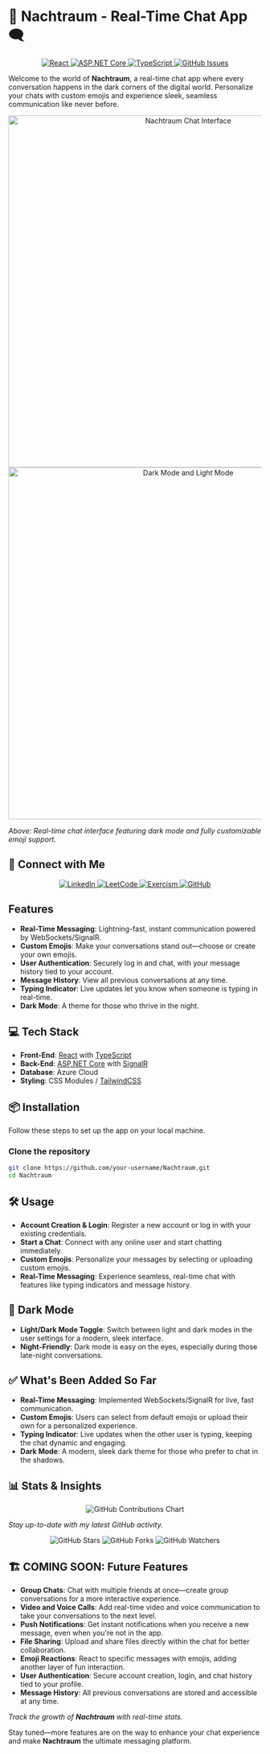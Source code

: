 # 🌙 Nachtraum - Real-Time Chat App 🗨️ 

<p align="center">
<!--   <a href="LICENSE">
    <img src="https://img.shields.io/badge/License-MIT-blueviolet?style=for-the-badge&logo=law&logoColor=white" alt="MIT License">
  </a>  adding later-->
  <a href="https://reactjs.org/">
    <img src="https://img.shields.io/badge/Frontend-React-61DAFB?style=for-the-badge&logo=react&logoColor=white" alt="React">
  </a>
  <a href="https://dotnet.microsoft.com/apps/aspnet">
    <img src="https://img.shields.io/badge/Backend-ASP.NET%20Core-5C2D91?style=for-the-badge&logo=dotnet&logoColor=white" alt="ASP.NET Core">
  </a>
  <a href="https://www.typescriptlang.org/">
    <img src="https://img.shields.io/badge/Code-TypeScript-007ACC?style=for-the-badge&logo=typescript&logoColor=white" alt="TypeScript">
  </a>
  <a href="https://github.com/ailynux/Nachtraum/issues">
    <img src="https://img.shields.io/github/issues/ailynux/Nachtraum?style=for-the-badge&logo=github&logoColor=white" alt="GitHub Issues">
  </a>
</p>

Welcome to the world of **Nachtraum**, a real-time chat app where every conversation happens in the dark corners of the digital world. Personalize your chats with custom emojis and experience sleek, seamless communication like never before.

<p align="center">
  <img src="https://github.com/user-attachments/assets/072828cd-aac9-4241-8228-8c27c123c0c2" alt="Nachtraum Chat Interface" width="700" />
  <img src="https://github.com/user-attachments/assets/ced45217-707d-4505-a5da-c768191cd0c6" alt="Dark Mode and Light Mode" width="700" />
</p>

*Above: Real-time chat interface featuring dark mode and fully customizable emoji support.*

## 🌟 Connect with Me

<p align="center">
  <a href="https://www.linkedin.com/in/ailyndiaz01">
    <img src="https://img.shields.io/badge/LinkedIn-Connect-blue?style=for-the-badge&logo=linkedin" alt="LinkedIn">
  </a>
  <a href="https://leetcode.com/ailynux">
    <img src="https://img.shields.io/badge/LeetCode-Profile-orange?style=for-the-badge&logo=leetcode" alt="LeetCode">
  </a>
  <a href="https://exercism.org/profiles/ailynux">
    <img src="https://img.shields.io/badge/Exercism-Profile-purple?style=for-the-badge&logo=exercism" alt="Exercism">
  </a>
  <a href="https://github.com/ailynux">
    <img src="https://img.shields.io/badge/GitHub-ailynux-lightgrey?style=for-the-badge&logo=github" alt="GitHub">
  </a>
</p>

## Features

- **Real-Time Messaging**: Lightning-fast, instant communication powered by WebSockets/SignalR.
- **Custom Emojis**: Make your conversations stand out—choose or create your own emojis.
- **User Authentication**: Securely log in and chat, with your message history tied to your account.
- **Message History**: View all previous conversations at any time.
- **Typing Indicator**: Live updates let you know when someone is typing in real-time.
- **Dark Mode**: A theme for those who thrive in the night.

## 💻 Tech Stack

- **Front-End**: [React](https://reactjs.org/) with [TypeScript](https://www.typescriptlang.org/)
- **Back-End**: [ASP.NET Core](https://dotnet.microsoft.com/apps/aspnet) with [SignalR](https://dotnet.microsoft.com/apps/aspnet/signalr)
- **Database**: Azure Cloud
- **Styling**: CSS Modules / [TailwindCSS](https://tailwindcss.com/)



## 📦 Installation

Follow these steps to set up the app on your local machine.

### Clone the repository

```bash
git clone https://github.com/your-username/Nachtraum.git
cd Nachtraum
```

## 🛠️ Usage
- **Account Creation & Login**: Register a new account or log in with your existing credentials.
- **Start a Chat**: Connect with any online user and start chatting immediately.
- **Custom Emojis**: Personalize your messages by selecting or uploading custom emojis.
- **Real-Time Messaging**: Experience seamless, real-time chat with features like typing indicators and message history.

## 🎨 Dark Mode
- **Light/Dark Mode Toggle**: Switch between light and dark modes in the user settings for a modern, sleek interface.
- **Night-Friendly**: Dark mode is easy on the eyes, especially during those late-night conversations.

## ✅ What's Been Added So Far
- **Real-Time Messaging**: Implemented WebSockets/SignalR for live, fast communication.
- **Custom Emojis**: Users can select from default emojis or upload their own for a personalized experience.
- **Typing Indicator**: Live updates when the other user is typing, keeping the chat dynamic and engaging.
- **Dark Mode**: A modern, sleek dark theme for those who prefer to chat in the shadows.

## 📊 Stats & Insights

<p align="center">
  <img src="https://ghchart.rshah.org/ailynux" alt="GitHub Contributions Chart" />
</p>

*Stay up-to-date with my latest GitHub activity.*

<p align="center">
  <img src="https://img.shields.io/github/stars/ailynux/Nachtraum?style=social" alt="GitHub Stars" />
  <img src="https://img.shields.io/github/forks/ailynux/Nachtraum?style=social" alt="GitHub Forks" />
  <img src="https://img.shields.io/github/watchers/ailynux/Nachtraum?style=social" alt="GitHub Watchers" />
</p>

## 🏗️ COMING SOON: Future Features
- **Group Chats**: Chat with multiple friends at once—create group conversations for a more interactive experience.
- **Video and Voice Calls**: Add real-time video and voice communication to take your conversations to the next level.
- **Push Notifications**: Get instant notifications when you receive a new message, even when you're not in the app.
- **File Sharing**: Upload and share files directly within the chat for better collaboration.
- **Emoji Reactions**: React to specific messages with emojis, adding another layer of fun interaction.
- **User Authentication**: Secure account creation, login, and chat history tied to your profile.
- **Message History**: All previous conversations are stored and accessible at any time.
  
*Track the growth of **Nachtraum** with real-time stats.*

Stay tuned—more features are on the way to enhance your chat experience and make **Nachtraum** the ultimate messaging platform.



